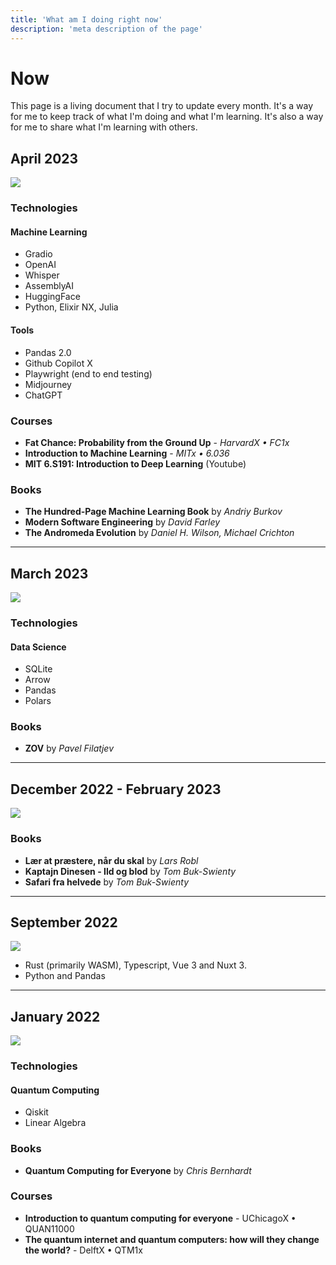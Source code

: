 ```yaml
---
title: 'What am I doing right now'
description: 'meta description of the page'
---
```


# Now

This page is a living document that I try to update every month. It's a way for me to keep track of what I'm doing and what I'm learning. It's also a way for me to share what I'm learning with others.
<!-- Content of the page -->
## April 2023

<img src="img/ai.jpg" class="lg:w-72 md:w-48 w-32 rounded-lg">

### Technologies


#### Machine Learning

- Gradio
- OpenAI
- Whisper
- AssemblyAI
- HuggingFace
- Python, Elixir NX, Julia



#### Tools

- Pandas 2.0
- Github Copilot X
- Playwright (end to end testing)
- Midjourney
- ChatGPT
### Courses

- __Fat Chance: Probability from the Ground Up__ - _HarvardX • FC1x_
- __Introduction to Machine Learning__ - _MITx • 6.036_
- __MIT 6.S191: Introduction to Deep Learning__ (Youtube)

### Books

- __The Hundred-Page Machine Learning Book__ by _Andriy Burkov_
- __Modern Software Engineering__ by _David Farley_
- __The Andromeda Evolution__ by _Daniel H. Wilson, Michael Crichton_

---

## March 2023

<img src="img/python.jpg" class="lg:w-72 md:w-48 w-32 rounded-lg">

### Technologies

#### Data Science

- SQLite
- Arrow
- Pandas
- Polars

### Books

- __ZOV__ by _Pavel Filatjev_

---

## December 2022 - February 2023

<img src="img/relax.jpg" class="lg:w-72 md:w-48 w-32  rounded-lg">

### Books

- __Lær at præstere, når du skal__ by _Lars Robl_
- __Kaptajn Dinesen - Ild og blod__ by _Tom Buk-Swienty_
- __Safari fra helvede__ by _Tom Buk-Swienty_

---
## September 2022

<img src="img/pc.jpg" class="lg:w-72 md:w-48 w-32 rounded-lg">

- Rust (primarily WASM), Typescript, Vue 3 and Nuxt 3.
- Python and Pandas

---
## January 2022

<img src="img/qc.jpg" class="lg:w-72 md:w-48 w-32 rounded-lg">

### Technologies
#### Quantum Computing

- Qiskit
- Linear Algebra
### Books

- __Quantum Computing for Everyone__ by _Chris Bernhardt_


### Courses

- __Introduction to quantum computing for everyone__ - UChicagoX • QUAN11000
- __The quantum internet and quantum computers: how will they change the world?__ - DelftX • QTM1x
